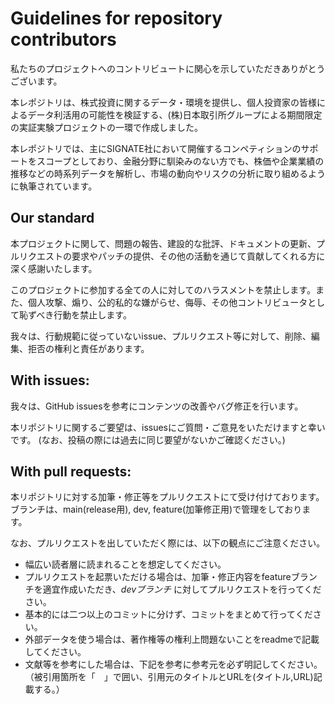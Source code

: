 # Guidelines for repository contributors

<!-- TODO 当該部分は後ほど修正 -->
私たちのプロジェクトへのコントリビュートに関心を示していただきありがとうございます。

本レポジトリは、株式投資に関するデータ・環境を提供し、個人投資家の皆様によるデータ利活用の可能性を検証する、(株)日本取引所グループによる期間限定の実証実験プロジェクトの一環で作成しました。

本レポジトリでは、主にSIGNATE社において開催するコンペティションのサポートをスコープとしており、金融分野に馴染みのない方でも、株価や企業業績の推移などの時系列データを解析し、市場の動向やリスクの分析に取り組めるように執筆されています。


## Our standard

本プロジェクトに関して、問題の報告、建設的な批評、ドキュメントの更新、プルリクエストの要求やパッチの提供、その他の活動を通じて貢献してくれる方に深く感謝いたします。

このプロジェクトに参加する全ての人に対してのハラスメントを禁止します。また、個人攻撃、煽り、公的私的な嫌がらせ、侮辱、その他コントリビュータとして恥ずべき行動を禁止します。

我々は、行動規範に従っていないissue、プルリクエスト等に対して、削除、編集、拒否の権利と責任があります。

## With issues:
我々は、GitHub issuesを参考にコンテンツの改善やバグ修正を行います。

本リポジトリに関するご要望は、issuesにご質問・ご意見をいただけますと幸いです。
(なお、投稿の際には過去に同じ要望がないかご確認ください。)

## With pull requests:
本リポジトリに対する加筆・修正等をプルリクエストにて受け付けております。
ブランチは、main(release用), dev, feature(加筆修正用)で管理をしております。

なお、プルリクエストを出していただく際には、以下の観点にご注意ください。

- 幅広い読者層に読まれることを想定してください。
- プルリクエストを起票いただける場合は、加筆・修正内容をfeatureブランチを適宜作成いただき、*devブランチ* に対してプルリクエストを行ってください。
- 基本的には二つ以上のコミットに分けず、コミットをまとめて行ってください。
- 外部データを使う場合は、著作権等の権利上問題ないことをreadmeで記載してください。
- 文献等を参考にした場合は、下記を参考に参考元を必ず明記してください。（被引用箇所を「　」で囲い、引用元のタイトルとURLを(タイトル,URL)記載する。）
